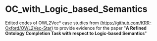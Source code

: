 # OC_with_Logic_based_Semantics

Edited codes of OWL2Vec* case studies from (https://github.com/KRR-Oxford/OWL2Vec-Star) to provide evidence for the paper "**A Refined Ontology Completion Task with respect to Logic-based Semantics**" 
